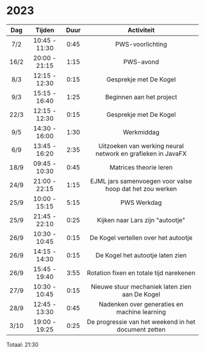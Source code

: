 # 2023

| Dag  |    Tijden     | Duur |                         Activiteit                          |
|:----:|:-------------:|:----:|:-----------------------------------------------------------:|
| 7/2  | 10:45 - 11:30 | 0:45 |                      PWS-voorlichting                       |
| 16/2 | 20:00 - 21:15 | 1:15 |                          PWS-avond                          |
| 8/3  | 12:15 - 12:30 | 0:15 |                   Gesprekje met De Kogel                    |
| 9/3  | 15:15 - 16:40 | 1:25 |                  Beginnen aan het project                   |
| 22/3 | 12:15 - 12:30 | 0:15 |                   Gesprekje met De Kogel                    |
| 9/5  | 14:30 - 16:00 | 1:30 |                         Werkmiddag                          |
| 6/9  | 13:45 - 16:20 | 2:35 | Uitzoeken van werking neural network en grafieken in JavaFX |
| 18/9 | 09:45 - 10:30 | 0:45 |                   Matrices theorie leren                    |
| 24/9 | 21:00 - 22:15 | 1:15 |  EJML jars samenvoegen voor valse hoop dat het zou werken   |
| 25/9 | 10:00 - 15:15 | 5:15 |                         PWS Werkdag                         |
| 25/9 | 21:45 - 22:10 | 0:25 |              Kijken naar Lars zijn "autootje"               |
| 26/9 | 10:30 - 10:45 | 0:15 |            De Kogel vertellen over het autootje             |
| 26/9 | 14:15 - 14:30 | 0:15 |              De Kogel het autootje laten zien               |
| 26/9 | 15:45 - 19:40 | 3:55 |           Rotation fixen en totale tijd narekenen           |
| 27/9 | 10:30 - 10:45 | 0:15 |       Nieuwe stuur mechaniek laten zien aan De Kogel        |
| 28/9 | 12:45 - 13:30 | 0:45 |        Nadenken over generaties en machine learning         |
| 3/10 | 19:00 - 19:25 | 0:25 |    De progressie van het weekend in het document zetten     |

Totaal: 21:30